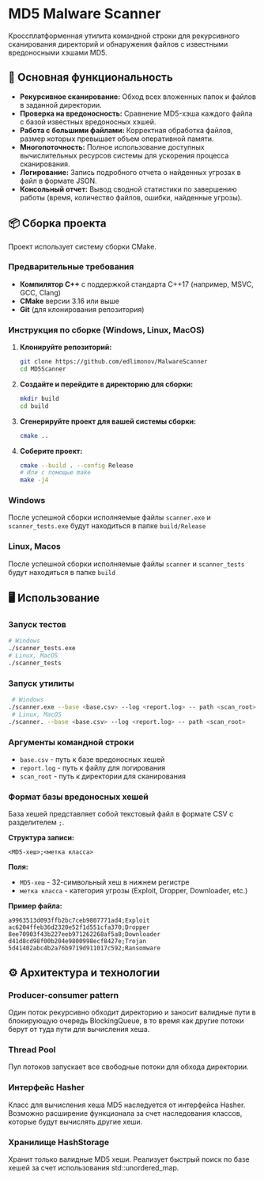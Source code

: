 # MD5 Malware Scanner

Кроссплатформенная утилита командной строки для рекурсивного сканирования директорий и обнаружения файлов с известными вредоносными хэшами MD5.

## 🚀 Основная функциональность

-   **Рекурсивное сканирование:** Обход всех вложенных папок и файлов в заданной директории.
-   **Проверка на вредоносность:** Сравнение MD5-хэша каждого файла с базой известных вредоносных хэшей.
-   **Работа с большими файлами:** Корректная обработка файлов, размер которых превышает объем оперативной памяти.
-   **Многопоточность:** Полное использование доступных вычислительных ресурсов системы для ускорения процесса сканирования.
-   **Логирование:** Запись подробного отчета о найденных угрозах в файл в формате JSON.
-   **Консольный отчет:** Вывод сводной статистики по завершению работы (время, количество файлов, ошибки, найденные угрозы).

## 📦 Сборка проекта

Проект использует систему сборки CMake.

### Предварительные требования

-   **Компилятор C++** с поддержкой стандарта C++17 (например, MSVC, GCC, Clang)
-   **CMake** версии 3.16 или выше
-   **Git** (для клонирования репозитория)

### Инструкция по сборке (Windows, Linux, MacOS)

1.  **Клонируйте репозиторий:**
    ```bash
    git clone https://github.com/edlimonov/MalwareScanner
    cd MD5Scanner
    ```

2.  **Создайте и перейдите в директорию для сборки:**
    ```bash
    mkdir build
    cd build
    ```

3.  **Сгенерируйте проект для вашей системы сборки:**
    ```bash
    cmake ..
    ```

4.  **Соберите проект:**
    ```bash
    cmake --build . --config Release
    # Или с помощью make
    make -j4
    ```
### Windows
После успешной сборки исполняемые файлы `scanner.exe` и `scanner_tests.exe` будут находиться в папке `build/Release`

### Linux, Macos 
После успешной сборки исполняемые файлы `scanner` и `scanner_tests` будут находиться в папке `build`

## 🖥 Использование

### Запуск тестов
 ```bash
 # Windows
 ./scanner_tests.exe
 # Linux, MacOS
 ./scanner_tests
 ```

### Запуск утилиты
 ```bash
  # Windows
 ./scanner.exe --base <base.csv> --log <report.log> -- path <scan_root>
  # Linux, MacOS
 ./scanner. --base <base.csv> --log <report.log> -- path <scan_root>
 ```
 
### Аргументы командной строки
- `base.csv` - путь к базе вредоносных хешей
- `report.log` - путь к файлу для логирования  
- `scan_root` - путь к директории для сканирования

### Формат базы вредоносных хешей

База хешей представляет собой текстовый файл в формате CSV с разделителем `;`.

**Структура записи:**
```
<MD5-хеш>;<метка класса>
```

**Поля:**
- `MD5-хеш` - 32-символьный хеш в нижнем регистре
- `метка класса` - категория угрозы (Exploit, Dropper, Downloader, etc.)

**Пример файла:**
```csv
a9963513d093ffb2bc7ceb9807771ad4;Exploit
ac6204ffeb36d2320e52f1d551cfa370;Dropper
8ee70903f43b227eeb971262268af5a8;Downloader
d41d8cd98f00b204e9800998ecf8427e;Trojan
5d41402abc4b2a76b9719d911017c592;Ransomware
```

## ⚙️ Архитектура и технологии

### Producer-consumer pattern
Один поток рекурсивно обходит директорию и заносит валидные пути в блокирующую очередь BlockingQueue, в то время как другие потоки берут от туда пути для вычисления хеша.

### Thread Pool
Пул потоков запускает все свободные потоки для обхода директории. 

### Интерфейс Hasher
Класс для вычисления хеша MD5 наследуется от интерфейса Hasher. Возможно расширение функционала за счет наследования классов, которые будут вычислять другие хеши. 

### Хранилище HashStorage 
Хранит только валидные MD5 хеши. Реализует быстрый поиск по базе хешей за счет использования std::unordered_map. 
